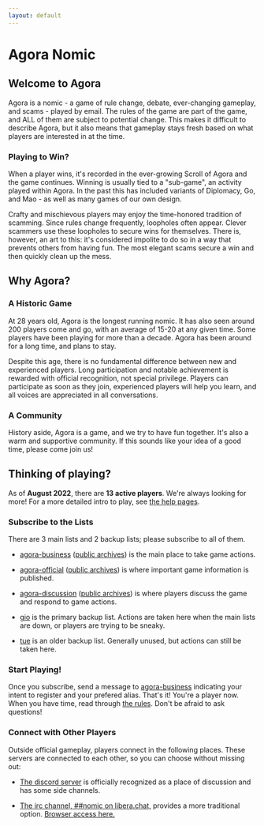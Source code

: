 ```yaml
---
layout: default
---
```


# Agora Nomic

<div class="row" markdown="1">

<div class="col-md-6" markdown="1">

## Welcome to Agora

Agora is a nomic - a game of rule change, debate, ever-changing
gameplay, and scams - played by email. The rules of the game are part of
the game, and ALL of them are subject to potential change. This makes it
difficult to describe Agora, but it also means that gameplay stays fresh
based on what players are interested in at the time.

### Playing to Win?

When a player wins, it's recorded in the ever-growing Scroll of Agora
and the game continues. Winning is usually tied to a "sub-game", an
activity played within Agora. In the past this has included variants of
Diplomacy, Go, and Mao - as well as many games of our own design.

Crafty and mischievous players may enjoy the time-honored tradition of
scamming. Since rules change frequently, loopholes often appear. Clever
scammers use these loopholes to secure wins for themselves. There is,
however, an art to this: it's considered impolite to do so in a way that
prevents others from having fun. The most elegant scams secure a win and
then quickly clean up the mess.

## Why Agora?

### A Historic Game

At 28 years old, Agora is the longest running nomic. It has also
seen around 200 players come and go, with an average of 15-20 at
any given time. Some players have been playing for more than a decade.
Agora has been around for a long time, and plans to stay.

Despite this age, there is no fundamental difference between new and
experienced players. Long participation and notable achievement is
rewarded with official recognition, not special privilege. Players can
participate as soon as they join, experienced players will help you
learn, and all voices are appreciated in all conversations.

### A Community

History aside, Agora is a game, and we try to have fun together. It's
also a warm and supportive community. If this sounds like
your idea of a good time, please come join us!
  
</div>

<div class="col-md-6" markdown="1"> 

## Thinking of playing?

As of **August 2022**, there are **13 active players**. We're always
looking for more! For a more detailed intro to play, see [the help pages](https://agoranomic.org/Help/Quickstart).

### Subscribe to the Lists

There are 3 main lists and 2 backup lists; please subscribe to all of
them. 

* [agora-business](http://www.agoranomic.org/cgi-bin/mailman/listinfo/agora-business)
  ([public archives](http://www.mail-archive.com/agora-business@agoranomic.org/info.html))
  is the main place to take game actions.

* [agora-official](http://www.agoranomic.org/cgi-bin/mailman/listinfo/agora-official)
  ([public archives](http://www.mail-archive.com/agora-official@agoranomic.org/info.html))
  is where important game information is published.

* [agora-discussion](http://www.agoranomic.org/cgi-bin/mailman/listinfo/agora-discussion)
  ([public archives](http://www.mail-archive.com/agora-discussion@agoranomic.org/info.html))
  is where players discuss the game and respond to game actions.
  
* [gio](https://agoranomic.groups.io/g/main) is the primary backup list.
  Actions are taken here when the main lists are down, or players are trying to be sneaky.
  
* [tue](http://listserver.tue.nl/mailman/listinfo/agora) is an older backup list.
  Generally unused, but actions can still be taken here.

### Start Playing!

Once you subscribe, send a message to
[agora-business](mailto:agora-business@agoranomic.org) indicating your
intent to register and your prefered alias. That's it! You're a player
now. When you have time, read through
[the rules](https://agoranomic.org/ruleset/). Don't be afraid to ask
questions!

### Connect with Other Players

Outside official gameplay, players connect in the following places.
These servers are connected to each other, so you can choose without
missing out:

* [The discord server](https://discord.gg/tz2u6m7) is officially recognized
as a place of discussion and has some side channels.

* [The irc channel, ##nomic on libera.chat,](irc:irc.libera.chat/##nomic)
provides a more traditional option. [Browser access here.](https://web.libera.chat/##nomic)

</div>

</div>
